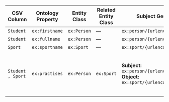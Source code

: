 | CSV Column | Ontology Property | Entity Class | Related Entity Class | Subject Generation | Join Condition |
| ----------------- | ----------------- | ------------ | -------------------- | --------------------------------------------------------------------------------------- | --------------------------------------------------- |
| `Student`         | `ex:firstname`    | `ex:Person`  | —                    | `ex:person/{urlencode(Student)}`                                                        | —                                                   |
| `Student`         | `ex:fullname`     | `ex:Person`  | —                    | `ex:person/{urlencode(Student)}`                                                        | —                                                   |
| `Sport`           | `ex:sportname`    | `ex:Sport`   | —                    | `ex:sport/{urlencode(Sport)}`                                                           | —                                                   |
| `Student , Sport` | `ex:practises`    | `ex:Person`  | `ex:Sport`           | **Subject:** `ex:person/{urlencode(Student)}`  **Object:** `ex:sport/{urlencode(Sport)}` | Same-row match: `Student` (Person) ↔ `Sport` (Sport) |
